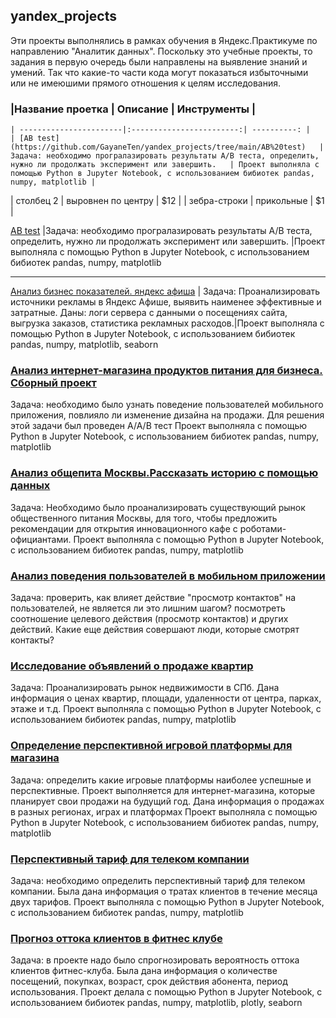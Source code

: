 ## yandex_projects
Эти проекты выполнялись в рамках обучения в Яндекс.Практикуме по направлению "Аналитик данных". 
Поскольку это учебные проекты, то задания в первую очередь были направлены на выявление знаний и умений. Так что какие-то части кода могут показаться избыточными или не имеюшими прямого отношения к целям исследования.

### |Название проетка        |  Описание                | Инструменты |
    | -----------------------|:------------------------:| ----------: |
    | [AB test](https://github.com/GayaneTen/yandex_projects/tree/main/AB%20test)   |Задача: необходимо програлазировать результаты A/B теста, определить, нужно ли продолжать эксперимент или завершить.   | Проект выполняла с помощью Python в Jupyter Notebook, с использованием бибиотек pandas, numpy, matplotlib |
| столбец 2     | выровнен по центру |   $12 |
| зебра-строки  | прикольные         |    $1 |

[AB test](https://github.com/GayaneTen/yandex_projects/tree/main/AB%20test) |Задача: необходимо програлазировать результаты A/B теста, определить, нужно ли продолжать эксперимент или завершить. |Проект выполняла с помощью Python в Jupyter Notebook, с использованием бибиотек pandas, numpy, matplotlib
______________________________________________

[Анализ бизнес показателей. яндекс афиша](https://github.com/GayaneTen/yandex_projects/tree/main/Анализ%20бизнес%20показателей.%20Яндекс%20Афиша) | Задача: Проанализировать источники рекламы в Яндекс Афише, выявить наименее эффективные и затратные. Даны: логи сервера с данными о посещениях сайта, выгрузка заказов, статистика рекламных расходов.|Проект выполняла с помощью Python в Jupyter Notebook, с использованием бибиотек pandas, numpy, matplotlib, seaborn
### [Анализ интернет-магазина продуктов питания для бизнеса. Сборный проект](https://github.com/GayaneTen/yandex_projects/tree/main/Анализ%20интернет-магазина%20продуктов%20питания%20для%20бизнеса.%20Сборный%20проект)
Задача: необходимо было узнать поведение пользователей мобильного приложения, повлияло ли изменение дизайна на продажи. Для решения этой задачи был проведен A/A/B тест
Проект выполняла с помощью Python в Jupyter Notebook, с использованием бибиотек pandas, numpy, matplotlib
### [Анализ общепита Москвы.Рассказать историю с помощью данных](https://github.com/GayaneTen/yandex_projects/tree/main/Анализ%20общепита%20Москвы.Рассказать%20историю%20с%20помощью%20данных)
Задача: Необходимо было проанализировать существующий рынок общественного питания Москвы, для того, чтобы предложить рекомендации для открытия инновационного кафе с роботами-официантами.
Проект выполняла с помощью Python в Jupyter Notebook, с использованием бибиотек pandas, numpy, matplotlib
### [Анализ поведения пользователей в мобильном приложении](https://github.com/GayaneTen/yandex_projects/blob/main/Анализ%20поведения%20пользователей%20в%20мобильном%20приложении)
Задача: проверить, как влияет действие "просмотр контактов" на пользователей, не является ли это лишним шагом? посмотреть соотношение целевого действия (просмотр контактов) и других действий. Какие еще действия совершают люди, которые смотрят контакты?  
### [Исследование объявлений о продаже квартир](https://github.com/GayaneTen/yandex_projects/tree/main/Исследование%20объявлений%20о%20продаже%20квартир)
Задача: Проанализировать рынок недвижимости в СПб. Дана информация о ценах квартир, площади, удаленности от центра, парках, этаже и т.д.
Проект выполняла с помощью Python в Jupyter Notebook, с использованием бибиотек pandas, numpy, matplotlib
### [Определение перспективной игровой платформы для магазина](https://github.com/GayaneTen/yandex_projects/tree/main/Определение%20перспективной%20игровой%20платформы%20для%20магазина)
Задача: определить какие игровые платформы наиболее успешные и перспективные. Проект выполняется для интернет-магазина, которые планирует свои продажи на будущий год. Дана информация о продажах в разных регионах, играх и платформах
Проект выполняла с помощью Python в Jupyter Notebook, с использованием бибиотек pandas, numpy, matplotlib
### [Перспективный тариф для телеком компании](https://github.com/GayaneTen/yandex_projects/tree/main/Перспективный%20тариф%20для%20телеком%20компании)
Задача: необходимо определить перспективный тариф для телеком компании. Была дана информация
о тратах клиентов в течение месяца двух тарифов. 
Проект выполняла с помощью Python в Jupyter Notebook, с использованием бибиотек pandas, numpy, matplotlib
### [Прогноз оттока клиентов в фитнес клубе](https://github.com/GayaneTen/yandex_projects/tree/main/Прогноз%20оттока%20клиентов%20в%20фитнес%20клубе)
Задача: в проекте надо было спрогнозировать вероятность оттока клиентов фитнес-клуба. Была дана
информация о количестве посещений, покупках, возраст, срок действия абонента, период
использования. Проект делала с помощью Python в Jupyter Notebook,  с использованием бибиотек pandas, numpy, matplotlib, plotly, seaborn


